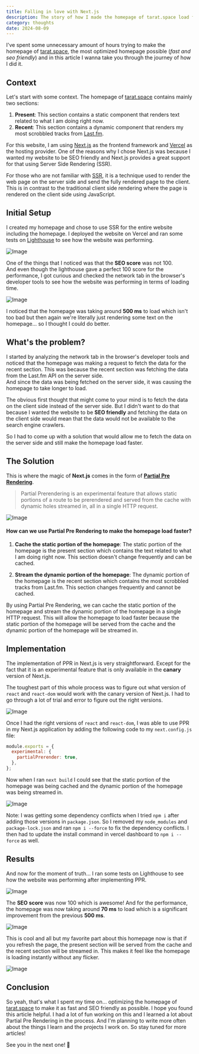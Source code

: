 ```yaml
---
title: Falling in love with Next.js
description: The story of how I made the homepage of tarat.space load faster using Partial Pre Rendering in Next.js.
category: thoughts
date: 2024-08-09
---
```


I've spent some unnecessary amount of hours trying to make the homepage of [tarat.space](https://www.tarat.space/), the most optimized homepage possible (*fast and seo friendly*) and in this article I wanna take you through the journey of how I did it.

## Context

Let's start with some context. The homepage of [tarat.space](https://www.tarat.space/) contains mainly two sections:

1. **Present**: This section contains a static component that renders text related to what I am doing right now.
2. **Recent**: This section contains a dynamic component that renders my most scrobbled tracks from [Last.fm](https://www.last.fm/).

For this website, I am using [Next.js](https://nextjs.org/) as the frontend framework and [Vercel](https://vercel.com/) as the hosting provider. One of the reasons why I chose Next.js was because I wanted my website to be SEO friendly and Next.js provides a great support for that using Server Side Rendering (SSR).

For those who are not familiar with [SSR](https://www.freecodecamp.org/news/server-side-rendering-javascript/), it is a technique used to render the web page on the server side and send the fully rendered page to the client. This is in contrast to the traditional client side rendering where the page is rendered on the client side using JavaScript.

## Initial Setup

I created my homepage and chose to use SSR for the entire website including the homepage. I deployed the website on Vercel and ran some tests on [Lighthouse](https://developers.google.com/web/tools/lighthouse) to see how the website was performing.

![Image](/assets/posts/fast-homepage/lighthouse-1.png)

One of the things that I noticed was that the **SEO score** was not 100.    
And even though the lighthouse gave a perfect 100 score for the performance, I got curious and checked the network tab in the browser's developer tools to see how the website was performing in terms of loading time.

![Image](/assets/posts/fast-homepage/network-1.png)

I noticed that the homepage was taking around **500 ms** to load which isn't too bad but then again we're literally just rendering some text on the homepage... so I thought I could do better.

## What's the problem?

I started by analyzing the network tab in the browser's developer tools and noticed that the homepage was making a request to fetch the data for the recent section. This was because the recent section was fetching the data from the Last.fm API on the server side.   
And since the data was being fetched on the server side, it was causing the homepage to take longer to load.

The obvious first thought that might come to your mind is to fetch the data on the client side instead of the server side. But I didn't want to do that because I wanted the website to be **SEO friendly** and fetching the data on the client side would mean that the data would not be available to the search engine crawlers.

So I had to come up with a solution that would allow me to fetch the data on the server side and still make the homepage load faster.

## The Solution

This is where the magic of **Next.js** comes in the form of [**Partial Pre Rendering**](https://nextjs.org/docs/app/api-reference/next-config-js/partial-prerendering).

> Partial Prerendering is an experimental feature that allows static portions of a route to be prerendered and served from the cache with dynamic holes streamed in, all in a single HTTP request.

![Image](/assets/posts/fast-homepage/thinking-in-ppr.png)

#### How can we use Partial Pre Rendering to make the homepage load faster?

1. **Cache the static portion of the homepage**: The static portion of the homepage is the present section which contains the text related to what I am doing right now. This section doesn't change frequently and can be cached.

2. **Stream the dynamic portion of the homepage**: The dynamic portion of the homepage is the recent section which contains the most scrobbled tracks from Last.fm. This section changes frequently and cannot be cached.

By using Partial Pre Rendering, we can cache the static portion of the homepage and stream the dynamic portion of the homepage in a single HTTP request. This will allow the homepage to load faster because the static portion of the homepage will be served from the cache and the dynamic portion of the homepage will be streamed in.

## Implementation

The implementation of PPR in Next.js is very straightforward. Except for the fact that it is an experimental feature that is only available in the **canary** version of Next.js.

The toughest part of this whole process was to figure out what version of `react` and `react-dom` would work with the canary version of Next.js. I had to go through a lot of trial and error to figure out the right versions.

![Image](/assets/posts/fast-homepage/packagejson.png)

Once I had the right versions of `react` and `react-dom`, I was able to use PPR in my Next.js application by adding the following code to my `next.config.js` file:

```js
module.exports = {
  experimental: {
    partialPrerender: true,
  },
};
```

Now when I ran `next build` I could see that the static portion of the homepage was being cached and the dynamic portion of the homepage was being streamed in.

![Image](/assets/posts/fast-homepage/nextbuild.png)

Note: I was getting some dependency conflicts when I tried `npm i` after adding those versions in `package.json`. So I removed my `node_modules` and `package-lock.json` and ran `npm i --force` to fix the dependency conflicts. 
I then had to update the install command in vercel dashboard to `npm i --force` as well. 

## Results

And now for the moment of truth... I ran some tests on Lighthouse to see how the website was performing after implementing PPR.

![Image](/assets/posts/fast-homepage/lighthouse-2.png)

The **SEO score** was now 100 which is awesome! And for the performance, the homepage was now taking around **70 ms** to load which is a significant improvement from the previous **500 ms**.

![Image](/assets/posts/fast-homepage/network-2.png)

This is cool and all but my favorite part about this homepage now is that if you refresh the page, the present section will be served from the cache and the recent section will be streamed in. This makes it feel like the homepage is loading instantly without any flicker.

![Image](/assets/posts/fast-homepage/homepage.gif)

## Conclusion

So yeah, that's what I spent my time on... optimizing the homepage of [tarat.space](https://www.tarat.space/) to make it as fast and SEO friendly as possible. I hope you found this article helpful.
I had a lot of fun working on this and I learned a lot about Partial Pre Rendering in the process. And I'm planning to write more often about the things I learn and the projects I work on. So stay tuned for more articles!

See you in the next one! 👋
